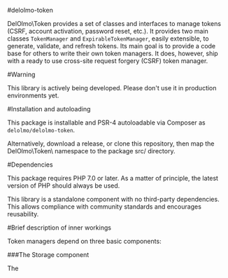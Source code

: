 #delolmo-token

DelOlmo\Token provides a set of classes and interfaces to manage tokens
(CSRF, account activation, password reset, etc.). It provides two main classes
`TokenManager` and `ExpirableTokenManager`, easily extensible, to generate,
validate, and refresh tokens. Its main goal is to provide a code base for others
to write their own token managers. It does, however, ship with a ready to use
cross-site request forgery (CSRF) token manager.


#Warning

This library is actively being developed. Please don't use it in production
environments yet.

#Installation and autoloading

This package is installable and PSR-4 autoloadable via Composer as 
`delolmo/delolmo-token`.

Alternatively, download a release, or clone this repository, then map the 
DelOlmo\Token\ namespace to the package src/ directory.

#Dependencies

This package requires PHP 7.0 or later. As a matter of principle, the latest
version of PHP should always be used.

This library is a standalone component with no third-party dependencies. This
allows compliance with community standards and encourages reusability. 

#Brief description of inner workings

Token managers depend on three basic components:

###The Storage component

The 


